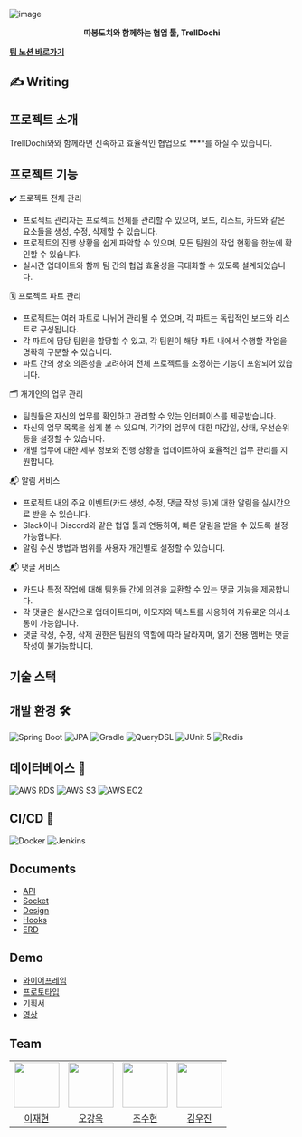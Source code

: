 
![image](https://github.com/user-attachments/assets/764262d1-4d67-46a6-9597-acca17f653b1)
<center>
    <div>
        <strong>
        따봉도치와 함께하는 협업 툴, TrellDochi
        </strong>    
    </div>
</center>



**[팀 노션 바로가기](https://www.notion.so/13-1225fcb520d38040a29dddb141016a34?pvs=4)**


## ✍️ Writing




## 프로젝트 소개

TrellDochi와와 함께라면 신속하고 효율적인 협업으로 ****를 하실 수 있습니다.
<br/>


## 프로젝트 기능

✔️ 프로젝트 전체 관리

- 프로젝트 관리자는 프로젝트 전체를 관리할 수 있으며, 보드, 리스트, 카드와 같은 요소들을 생성, 수정, 삭제할 수 있습니다.
- 프로젝트의 진행 상황을 쉽게 파악할 수 있으며, 모든 팀원의 작업 현황을 한눈에 확인할 수 있습니다.
- 실시간 업데이트와 함께 팀 간의 협업 효율성을 극대화할 수 있도록 설계되었습니다.

🗓️ 프로젝트 파트 관리

- 프로젝트는 여러 파트로 나뉘어 관리될 수 있으며, 각 파트는 독립적인 보드와 리스트로 구성됩니다.
- 각 파트에 담당 팀원을 할당할 수 있고, 각 팀원이 해당 파트 내에서 수행할 작업을 명확히 구분할 수 있습니다.
- 파트 간의 상호 의존성을 고려하여 전체 프로젝트를 조정하는 기능이 포함되어 있습니다.

🗂️ 개개인의 업무 관리

- 팀원들은 자신의 업무를 확인하고 관리할 수 있는 인터페이스를 제공받습니다.
- 자신의 업무 목록을 쉽게 볼 수 있으며, 각각의 업무에 대한 마감일, 상태, 우선순위 등을 설정할 수 있습니다.
- 개별 업무에 대한 세부 정보와 진행 상황을 업데이트하여 효율적인 업무 관리를 지원합니다.

📬 알림 서비스

- 프로젝트 내의 주요 이벤트(카드 생성, 수정, 댓글 작성 등)에 대한 알림을 실시간으로 받을 수 있습니다.
- Slack이나 Discord와 같은 협업 툴과 연동하여, 빠른 알림을 받을 수 있도록 설정 가능합니다.
- 알림 수신 방법과 범위를 사용자 개인별로 설정할 수 있습니다.

📬 댓글 서비스

- 카드나 특정 작업에 대해 팀원들 간에 의견을 교환할 수 있는 댓글 기능을 제공합니다.
- 각 댓글은 실시간으로 업데이트되며, 이모지와 텍스트를 사용하여 자유로운 의사소통이 가능합니다.
- 댓글 작성, 수정, 삭제 권한은 팀원의 역할에 따라 달라지며, 읽기 전용 멤버는 댓글 작성이 불가능합니다.


## 기술 스택

## 개발 환경 🛠️

![Spring Boot](https://img.shields.io/badge/Spring_Boot-6DB33F?style=for-the-badge&logo=spring-boot&logoColor=white)
![JPA](https://img.shields.io/badge/JPA-000000?style=for-the-badge&logo=hibernate&logoColor=white)
![Gradle](https://img.shields.io/badge/Gradle-02303A?style=for-the-badge&logo=gradle&logoColor=white)
![QueryDSL](https://img.shields.io/badge/QueryDSL-00B2FF?style=for-the-badge)
![JUnit 5](https://img.shields.io/badge/JUnit_5-25A162?style=for-the-badge&logo=junit5&logoColor=white)
![Redis](https://img.shields.io/badge/Redis-DC382D?style=for-the-badge&logo=redis&logoColor=white)

## 데이터베이스 💾

![AWS RDS](https://img.shields.io/badge/AWS_RDS-527FFF?style=for-the-badge&logo=amazon-aws&logoColor=white)
![AWS S3](https://img.shields.io/badge/AWS_S3-569A31?style=for-the-badge&logo=amazon-s3&logoColor=white)
![AWS EC2](https://img.shields.io/badge/AWS_EC2-FF9900?style=for-the-badge&logo=amazon-ec2&logoColor=white)

## CI/CD 🔄

![Docker](https://img.shields.io/badge/Docker-2496ED?style=for-the-badge&logo=docker&logoColor=white)
![Jenkins](https://img.shields.io/badge/Jenkins-D24939?style=for-the-badge&logo=jenkins&logoColor=white)

## Documents
- [API](https://oasis-pocket-331.notion.site/API-4cdb0639248d4a13baa68d198248c99c)
- [Socket](https://oasis-pocket-331.notion.site/Socket-b983b1ae803144ab92b4c966213e6c68)
- [Design](https://oasis-pocket-331.notion.site/Design-b3a0e906bc894d22a91676f2f649da2c)
- [Hooks](https://oasis-pocket-331.notion.site/Hooks-587a51c584d74055a1e560f59a8d1345)
- [ERD](https://github.com/boostcampwm-2021/WEB23-HyupUp/wiki/ERD)

## Demo
- [와이어프레임](https://www.figma.com/file/bnu2fR4XSstILgXYPRkvIP/HyupUp?node-id=0%3A1)
- [프로토타입](https://www.figma.com/file/bnu2fR4XSstILgXYPRkvIP/HyupUp?node-id=180%3A56)
- [기획서]()
- [영상]()


## Team

<table>
    <tr>
        <td align="center"><img src="https://github.com/user-attachments/assets/c87b8c6d-1795-4947-ba87-0e58c484a655" width="80"></td>
        <td align="center"><img src="(https://github.com/user-attachments/assets/831cf705-696b-403d-bc9f-0949c2c9e335" width="80">
        </td>
        <td align="center"><img src="https://github.com/user-attachments/assets/6d11aad1-c939-4904-ba83-1a09811934e1" width="80"></td>
        <td align="center"><img src="https://github.com/user-attachments/assets/0458723b-f140-40bd-b160-832e8453b919" width="80"></td>
    </tr>
    <tr>
        <td align="center"><a href="https://github.com/Jay3029">이재현</a></td>
        <td align="center"><a href="https://github.com/KangWookOh">오강욱</a></td>
        <td align="center"><a href="https://github.com/SuHyun-git">조수현</a></td>
        <td align="center"><a href="https://github.com/Woojin1123">김우진</a></td>
    </tr>
</table>
